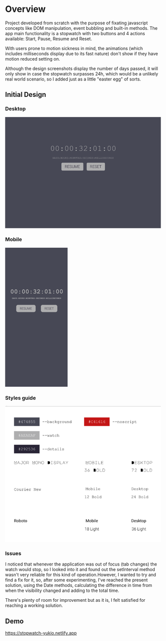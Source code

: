 <h1> Overview </h1>

Project developed from scratch with the purpose of fixating javascript concepts like DOM manipulation, event bubbling and built-in methods.
The app main functionality is a stopwatch with two buttons and 4 actions available: Start, Pause, Resume and Reset.

With users prone to motion sickness in mind, the animations (which includes milliseconds display due to its fast nature) don't show if they have motion reduced setting on.

Although the design screenshots display the number of days passed, it will only show in case the stopwatch surpasses 24h, which would be a unlikely real world scenario, so I added just as a little "easter egg" of sorts.

<h2>Initial Design</h2>

<h3>Desktop</h3>
<img src="https://github.com/RyukioMiyamoto/stopwatch/blob/main/img/desktop_design.png?raw=true" alt="A digital stopwatch displaying days, hours, minutes, seconds and milliseconds">
<h3>Mobile</h3>
<img src="https://github.com/RyukioMiyamoto/stopwatch/blob/main/img/mobile_design.png?raw=true" alt="A digital stopwatch displaying days, hours, minutes, seconds and milliseconds">
<h3>Styles guide</h3>
<img src="https://github.com/RyukioMiyamoto/stopwatch/blob/main/img/style.png?raw=true" alt="">

<h3>Issues</h3>
I noticed that whenever the application was out of focus (tab changes) the watch would stop, so I looked into it and found out the setInterval method wasn't very reliable for this kind of operation.However, I wanted to try and find a fix for it, so, after some experimenting, I've reached the present solution, using the Date methods, calculating the difference in time from when the visibility changed and adding to the total time. 

There's plenty of room for improvement but as it is, I felt satisfied for reaching a working solution.

<h2>Demo</h2>

https://stopwatch-yukio.netlify.app

